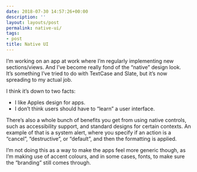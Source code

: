 ```yaml
---
date: 2018-07-30 14:57:26+00:00
description: ''
layout: layouts/post
permalink: native-ui/
tags:
- post
title: Native UI
---
```


<p>I’m working on an app at work where I’m regularly implementing new sections/views. And I’ve become really fond of the “native” design look.<br />
It’s something I’ve tried to do with TextCase and Slate, but it’s now spreading to my actual job.</p>
<p>I think it’s down to two facts:</p>
<ul>
<li>I like Apples design for apps.</li>
<li>I don’t think users should have to “learn” a user interface.</li>
</ul>
<p>There’s also a whole bunch of benefits you get from using native controls, such as accessibility support, and standard designs for certain contexts. An example of that is a system alert, where you specify if an action is a “cancel”, “destructive”, or “default”, and then the formatting is applied.</p>
<p>I’m not doing this as a way to make the apps feel more generic though, as I’m making use of accent colours, and in some cases, fonts, to make sure the “branding” still comes through.</p>